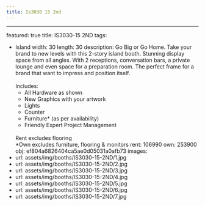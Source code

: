 ```yaml
---
title: Is3030 15 2nd
---
```


---
featured: true
title: IS3030-15 2ND
tags:
- Island
width: 30
length: 30
description: Go Big or Go Home. Take your brand to new levels with this 2-story island
  booth. Stunning display space from all angles. With 2 receptions, conversation bars,
  a private lounge and even space for a preparation room. The perfect frame for a
  brand that want to impress and position itself.</br></br>Includes:<ul><li>All Hardware
  as shown</li><li>New Graphics with your artwork</li><li>Lights</li><li>Counter</li><li>Furniture*
  (as per availability)</li><li>Friendly Expert Project Management</li></ul></br>Rent
  excludes flooring </br>*Own excludes furniture, flooring & monitors
rent: 106990
own: 253900
obj: ef804a6826404ca5ae0d05031a0afb73
images:
- url: assets/img/booths/IS3030-15-2ND/1.jpg
- url: assets/img/booths/IS3030-15-2ND/2.jpg
- url: assets/img/booths/IS3030-15-2ND/3.jpg
- url: assets/img/booths/IS3030-15-2ND/4.jpg
- url: assets/img/booths/IS3030-15-2ND/5.jpg
- url: assets/img/booths/IS3030-15-2ND/6.jpg
- url: assets/img/booths/IS3030-15-2ND/7.jpg
